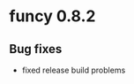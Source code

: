 <!-- NEWS.md is generated from NEWS.Rmd. Please edit that file -->
funcy 0.8.2
============

Bug fixes
-----------------

-  fixed release build problems





